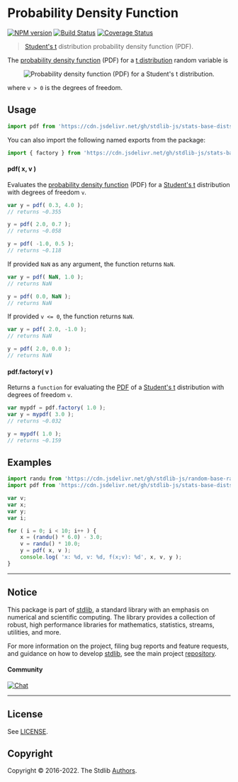 <!--

@license Apache-2.0

Copyright (c) 2018 The Stdlib Authors.

Licensed under the Apache License, Version 2.0 (the "License");
you may not use this file except in compliance with the License.
You may obtain a copy of the License at

   http://www.apache.org/licenses/LICENSE-2.0

Unless required by applicable law or agreed to in writing, software
distributed under the License is distributed on an "AS IS" BASIS,
WITHOUT WARRANTIES OR CONDITIONS OF ANY KIND, either express or implied.
See the License for the specific language governing permissions and
limitations under the License.

-->

# Probability Density Function

[![NPM version][npm-image]][npm-url] [![Build Status][test-image]][test-url] [![Coverage Status][coverage-image]][coverage-url] <!-- [![dependencies][dependencies-image]][dependencies-url] -->

> [Student's t][t-distribution] distribution probability density function (PDF).

<section class="intro">

The [probability density function][pdf] (PDF) for a [t distribution][t-distribution] random variable is

<!-- <equation class="equation" label="eq:t_pdf" align="center" raw="\frac{1} {\sqrt{\nu}\,B\left( \tfrac{1}{2}, \tfrac{\nu}{2} \right )} \left(1+\frac{x^2}{\nu} \right)^{-\frac{\nu+1}{2}}" alt="Probability density function (PDF) for a Student's t distribution."> -->

<div class="equation" align="center" data-raw-text="\frac{1} {\sqrt{\nu}\,B\left( \tfrac{1}{2}, \tfrac{\nu}{2} \right )} \left(1+\frac{x^2}{\nu} \right)^{-\frac{\nu+1}{2}}" data-equation="eq:t_pdf">
    <img src="https://cdn.jsdelivr.net/gh/stdlib-js/stdlib@591cf9d5c3a0cd3c1ceec961e5c49d73a68374cb/lib/node_modules/@stdlib/stats/base/dists/t/pdf/docs/img/equation_t_pdf.svg" alt="Probability density function (PDF) for a Student's t distribution.">
    <br>
</div>

<!-- </equation> -->

where `v > 0` is the degrees of freedom.

</section>

<!-- /.intro -->



<section class="usage">

## Usage

```javascript
import pdf from 'https://cdn.jsdelivr.net/gh/stdlib-js/stats-base-dists-t-pdf@deno/mod.js';
```

You can also import the following named exports from the package:

```javascript
import { factory } from 'https://cdn.jsdelivr.net/gh/stdlib-js/stats-base-dists-t-pdf@deno/mod.js';
```

#### pdf( x, v )

Evaluates the [probability density function][pdf] (PDF) for a [Student's t][t-distribution] distribution with degrees of freedom `v`.

```javascript
var y = pdf( 0.3, 4.0 );
// returns ~0.355

y = pdf( 2.0, 0.7 );
// returns ~0.058

y = pdf( -1.0, 0.5 );
// returns ~0.118
```

If provided `NaN` as any argument, the function returns `NaN`.

```javascript
var y = pdf( NaN, 1.0 );
// returns NaN

y = pdf( 0.0, NaN );
// returns NaN
```

If provided `v <= 0`, the function returns `NaN`.

```javascript
var y = pdf( 2.0, -1.0 );
// returns NaN

y = pdf( 2.0, 0.0 );
// returns NaN
```

#### pdf.factory( v )

Returns a `function` for evaluating the [PDF][pdf] of a [Student's t][t-distribution] distribution with degrees of freedom `v`.

```javascript
var mypdf = pdf.factory( 1.0 );
var y = mypdf( 3.0 );
// returns ~0.032

y = mypdf( 1.0 );
// returns ~0.159
```

</section>

<!-- /.usage -->

<section class="examples">

## Examples

<!-- eslint no-undef: "error" -->

```javascript
import randu from 'https://cdn.jsdelivr.net/gh/stdlib-js/random-base-randu@deno/mod.js';
import pdf from 'https://cdn.jsdelivr.net/gh/stdlib-js/stats-base-dists-t-pdf@deno/mod.js';

var v;
var x;
var y;
var i;

for ( i = 0; i < 10; i++ ) {
    x = (randu() * 6.0) - 3.0;
    v = randu() * 10.0;
    y = pdf( x, v );
    console.log( 'x: %d, v: %d, f(x;v): %d', x, v, y );
}
```

</section>

<!-- /.examples -->

<!-- Section for related `stdlib` packages. Do not manually edit this section, as it is automatically populated. -->

<section class="related">

</section>

<!-- /.related -->

<!-- Section for all links. Make sure to keep an empty line after the `section` element and another before the `/section` close. -->


<section class="main-repo" >

* * *

## Notice

This package is part of [stdlib][stdlib], a standard library with an emphasis on numerical and scientific computing. The library provides a collection of robust, high performance libraries for mathematics, statistics, streams, utilities, and more.

For more information on the project, filing bug reports and feature requests, and guidance on how to develop [stdlib][stdlib], see the main project [repository][stdlib].

#### Community

[![Chat][chat-image]][chat-url]

---

## License

See [LICENSE][stdlib-license].


## Copyright

Copyright &copy; 2016-2022. The Stdlib [Authors][stdlib-authors].

</section>

<!-- /.stdlib -->

<!-- Section for all links. Make sure to keep an empty line after the `section` element and another before the `/section` close. -->

<section class="links">

[npm-image]: http://img.shields.io/npm/v/@stdlib/stats-base-dists-t-pdf.svg
[npm-url]: https://npmjs.org/package/@stdlib/stats-base-dists-t-pdf

[test-image]: https://github.com/stdlib-js/stats-base-dists-t-pdf/actions/workflows/test.yml/badge.svg?branch=v0.0.7
[test-url]: https://github.com/stdlib-js/stats-base-dists-t-pdf/actions/workflows/test.yml?query=branch:v0.0.7

[coverage-image]: https://img.shields.io/codecov/c/github/stdlib-js/stats-base-dists-t-pdf/main.svg
[coverage-url]: https://codecov.io/github/stdlib-js/stats-base-dists-t-pdf?branch=main

<!--

[dependencies-image]: https://img.shields.io/david/stdlib-js/stats-base-dists-t-pdf.svg
[dependencies-url]: https://david-dm.org/stdlib-js/stats-base-dists-t-pdf/main

-->

[chat-image]: https://img.shields.io/gitter/room/stdlib-js/stdlib.svg
[chat-url]: https://gitter.im/stdlib-js/stdlib/

[stdlib]: https://github.com/stdlib-js/stdlib

[stdlib-authors]: https://github.com/stdlib-js/stdlib/graphs/contributors

[umd]: https://github.com/umdjs/umd
[es-module]: https://developer.mozilla.org/en-US/docs/Web/JavaScript/Guide/Modules

[deno-url]: https://github.com/stdlib-js/stats-base-dists-t-pdf/tree/deno
[umd-url]: https://github.com/stdlib-js/stats-base-dists-t-pdf/tree/umd
[esm-url]: https://github.com/stdlib-js/stats-base-dists-t-pdf/tree/esm
[branches-url]: https://github.com/stdlib-js/stats-base-dists-t-pdf/blob/main/branches.md

[stdlib-license]: https://raw.githubusercontent.com/stdlib-js/stats-base-dists-t-pdf/main/LICENSE

[pdf]: https://en.wikipedia.org/wiki/Probability_density_function

[t-distribution]: https://en.wikipedia.org/wiki/Student%27s_t-distribution

</section>

<!-- /.links -->
